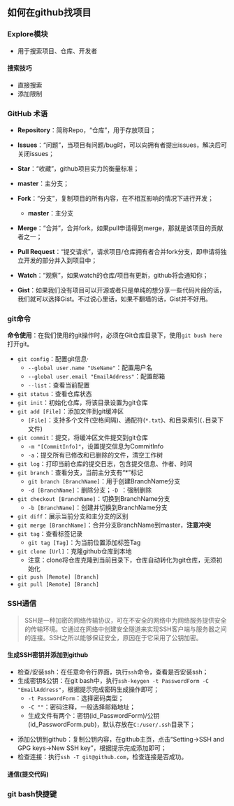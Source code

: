 ## 如何在github找项目

### **Explore模块**

- 用于搜索项目、仓库、开发者
  
#### 搜索技巧

- 直接搜索
- 添加限制

### GitHub 术语

- **Repository**：简称Repo，“仓库”，用于存放项目；

- **Issues**：“问题”，当项目有问题/bug时，可以向拥有者提出issues，解决后可关闭issues；

- **Star**：“收藏”，github项目实力的衡量标准；

- **master**：主分支；

- **Fork**：“分支”，复制项目的所有内容，在不相互影响的情况下进行开发；
  - **master**：主分支

- **Merge**：“合并”，合并fork，如果pull申请得到merge，那就是该项目的贡献者之一；

- **Pull Request**：“提交请求”，请求项目/仓库拥有者合并fork分支，即申请将独立开发的部分并入到项目中；

- **Watch**：“观察”，如果watch的仓库/项目有更新，github将会通知你；

- **Gist**：如果我们没有项目可以开源或者只是单纯的想分享一些代码片段的话，我们就可以选择Gist。不过说心里话，如果不翻墙的话，Gist并不好用。

### git命令

**命令使用**：在我们使用的git操作时，必须在Git仓库目录下，使用`git bush here`打开git。

- `git config`：配置git信息·
  - `--global user.name "UseName"`：配置用户名
  - `--global user.email "EmailAddress"`：配置邮箱
  - `--list`：查看当前配置
- `git status`：查看仓库状态
- `git init`：初始化仓库，将该目录设置为git仓库
- `git add [File]`：添加文件到git缓冲区
  - `[File]`：支持多个文件(空格间隔)、通配符(`*.txt`)、和目录索引(`.`目录下文件)
- `git commit`：提交，将缓冲区文件提交到git仓库
  - `-m "[CommitInfo]"`，设置提交信息为CommitInfo
  - `-a`：提交所有已修改和已删除的文件，清空工作树
- `git log`：打印当前仓库的提交日志，包含提交信息、作者、时间
- `git branch`：查看分支，当前主分支有“*”标记
  - `git branch [BranchName]`：用于创建BranchName分支
  - `-d [BranchName]`：删除分支；`-D `：强制删除
- `git checkout [BranchName]`：切换到BranchName分支
  - `-b [BranchName]`：创建并切换到BranchName分支
- `git diff`：展示当前分支和主分支的区别
- `git merge [BranchName]`：合并分支BranchName到master，**注意冲突**
- `git tag`：查看标签记录
  - `git tag [Tag]`：为当前位置添加标签Tag
- `git clone [Url]`：克隆github仓库到本地
  - 注意：clone将仓库克隆到当前目录下，仓库自动转化为git仓库，无须初始化
- `git push [Remote] [Branch]`
- `git pull [Remote] [Branch]`

### SSH通信

> SSH是一种加密的网络传输协议，可在不安全的网络中为网络服务提供安全的传输环境。它通过在网络中创建安全隧道来实现SSH客户端与服务器之间的连接。SSH之所以能够保证安全，原因在于它采用了公钥加密。

#### 生成SSH密钥并添加到github

- 检查/安装ssh：在任意命令行界面，执行`ssh`命令，查看是否安装ssh；
- 生成密钥&公钥：在git bash中，执行`ssh-keygen -t PasswordForm -C "EmailAddress"`，根据提示完成密码生成操作即可；
  - `-t PasswordForm`：选择密码类型；
  - `-C ""`：密码注释，一般选择邮箱地址；
  - 生成文件有两个：密钥(id_PasswordForm)/公钥(id_PasswordForm.pub)，默认存放在`C:/user/.ssh`目录下；
<!-- 安装SSH并检查无误后，输入`ssh -keygen -t rsa`命令，期间不需要输入密码，之后就就会生成两个文件，分别为id_rsa和id_rsa.pub，即密钥id_rsa和公钥id_rsa.pub. 对于这两个文件，其都为隐藏文件，默认生成在以下目录：
- Linux 系统：~/.ssh
- Mac 系统：~/.ssh
- Windows 系统：C:\Documents and Settings\username\\.ssh
- Windows 10 ThinkPad：C:\Users\think\.ssh -->
- 添加公钥到github：复制公钥内容，在github主页，点击“Setting->SSH and GPG keys->New SSH key”，根据提示完成添加即可；
- 检查连接：执行`ssh -T git@github.com`，检查连接是否成功。

#### 通信(提交代码)


### **git bash**快捷键
